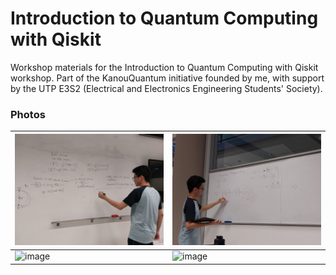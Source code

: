# Introduction to Quantum Computing with Qiskit
Workshop materials for the Introduction to Quantum Computing with Qiskit workshop. Part of the KanouQuantum initiative founded by me, with support by the UTP E3S2 (Electrical and Electronics Engineering Students' Society).

### Photos
|![image](https://github.com/andergisomon/KanouQuantum_Intro_to_QC/blob/5893ab3c644f67848a98bae1debcd9baf9f24404/photos/20240203_132146.jpg)|![image](https://github.com/andergisomon/KanouQuantum_Intro_to_QC/blob/5893ab3c644f67848a98bae1debcd9baf9f24404/photos/20240203_134234.jpg)
---|---
|![image](https://github.com/andergisomon/KanouQuantum_Intro_to_QC/blob/5893ab3c644f67848a98bae1debcd9baf9f24404/photos/20240203_143234.jpg)|![image](https://github.com/andergisomon/KanouQuantum_Intro_to_QC/blob/5893ab3c644f67848a98bae1debcd9baf9f24404/photos/20240203_132408.jpg)|

